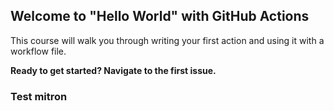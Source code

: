 ## Welcome to "Hello World" with GitHub Actions

This course will walk you through writing your first action and using it with a workflow file. 

**Ready to get started? Navigate to the first issue.**

### Test mitron

